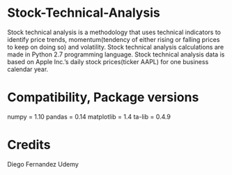 # Stock-Technical-Analysis
Stock technical analysis is a methodology that uses technical indicators to identify price trends, momentum(tendency of either rising or falling prices to keep on doing so) and volatility. 
Stock technical analysis calculations are made in Python 2.7 programming language.
Stock technical analysis data is based on Apple Inc.’s daily stock prices(ticker AAPL) for one business calendar year.

# Compatibility, Package versions 
numpy = 1.10
pandas = 0.14
matplotlib = 1.4
ta-lib = 0.4.9

# Credits
Diego Fernandez
Udemy
